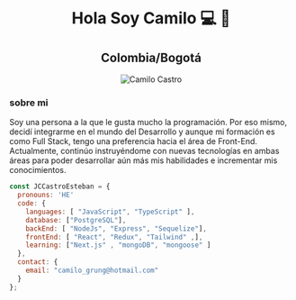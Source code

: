 
 <h1 align="center">Hola Soy Camilo 💻 👋</h1>
 <h2 align="center">Colombia/Bogotá</h2>
 <p align="center">
  <img src="https://www.google.com/url?sa=i&url=https%3A%2F%2Fmyways.ai%2Fcareer-wiki%2Fblogs%2Fview%2Froadmap-to-become-a-full-stack-developer&psig=AOvVaw3byFk2jYTjgLKRHtZpEsqn&ust=1707590603178000&source=images&cd=vfe&opi=89978449&ved=0CBIQjRxqFwoTCJD52Oz0noQDFQAAAAAdAAAAABAJ" alt="Camilo Castro">
</p>

 <h3> sobre mi </h3>
 <p>
 Soy una persona a la que le gusta mucho la programación. Por eso mismo, decidí integrarme en el mundo del Desarrollo y aunque mi formación es 
  como Full Stack, tengo una preferencia hacia el área de Front-End. Actualmente, continúo instruyéndome con nuevas 
  tecnologías en ambas áreas para poder desarrollar aún más mis habilidades e incrementar mis conocimientos.
</p>

```js
const JCCastroEsteban = {
  pronouns: 'HE'
  code: {
    languages: [ "JavaScript", "TypeScript" ],
    database: ["PostgreSQL"],
    backEnd: [ "NodeJs", "Express", "Sequelize"],
    frontEnd: [ "React", "Redux", "Tailwind" ,],
    learning: ["Next.js" , "mongoDB", "mongoose" ]
  },
  contact: {
    email: "camilo_grung@hotmail.com"
  }
};
```

  

